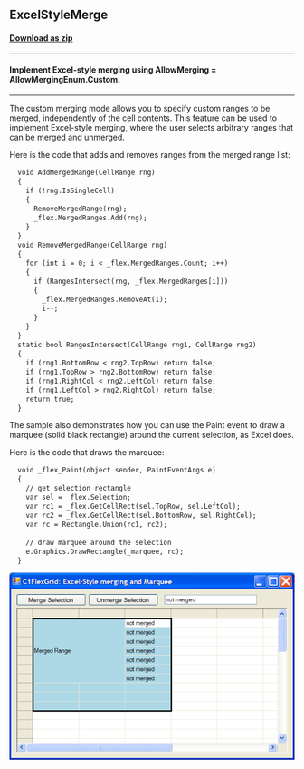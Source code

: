 ## ExcelStyleMerge
#### [Download as zip](https://grapecity.github.io/DownGit/#/home?url=https://github.com/GrapeCity/ComponentOne-WinForms-Samples/tree/master/NetFramework\FlexGrid\CS\ExcelStyleMerge\ExcelStyleMerge)
____
#### Implement Excel-style merging using AllowMerging = AllowMergingEnum.Custom.
____
The custom merging mode allows you to specify custom ranges to be merged, independently of the cell contents.
This feature can be used to implement Excel-style merging, where the user selects arbitrary ranges that can be merged and unmerged.

Here is the code that adds and removes ranges from the merged range list:

```
  void AddMergedRange(CellRange rng)
  {
    if (!rng.IsSingleCell)
    {
      RemoveMergedRange(rng);
      _flex.MergedRanges.Add(rng);
    }
  }
  void RemoveMergedRange(CellRange rng)
  {
    for (int i = 0; i < _flex.MergedRanges.Count; i++)
    {
      if (RangesIntersect(rng, _flex.MergedRanges[i]))
      {
        _flex.MergedRanges.RemoveAt(i);
        i--;
      }
    }
  }
  static bool RangesIntersect(CellRange rng1, CellRange rng2)
  {
    if (rng1.BottomRow < rng2.TopRow) return false;
    if (rng1.TopRow > rng2.BottomRow) return false;
    if (rng1.RightCol < rng2.LeftCol) return false;
    if (rng1.LeftCol > rng2.RightCol) return false;
    return true;
  }
```
The sample also demonstrates how you can use the Paint event to draw a marquee (solid black rectangle) around the current selection, as Excel does.

Here is the code that draws the marquee:

```
  void _flex_Paint(object sender, PaintEventArgs e)
  {
    // get selection rectangle
    var sel = _flex.Selection;
    var rc1 = _flex.GetCellRect(sel.TopRow, sel.LeftCol);
    var rc2 = _flex.GetCellRect(sel.BottomRow, sel.RightCol);
    var rc = Rectangle.Union(rc1, rc2);

    // draw marquee around the selection
    e.Graphics.DrawRectangle(_marquee, rc);
  }
```
![screenshot](screenshot.PNG)
